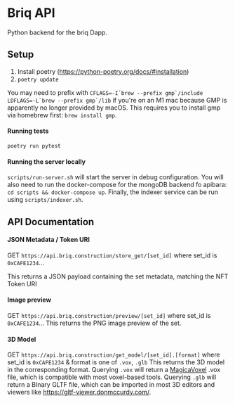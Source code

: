 # Briq API

Python backend for the briq Dapp.

## Setup

1. Install poetry (https://python-poetry.org/docs/#installation)
2. `poetry update`

You may need to prefix with ```CFLAGS=-I`brew --prefix gmp`/include LDFLAGS=-L`brew --prefix gmp`/lib``` if you're on an M1 mac because GMP is apparently no longer provided by macOS. This requires you to install gmp via homebrew first: `brew install gmp`.

#### Running tests
`poetry run pytest`


#### Running the server locally

`scripts/run-server.sh` will start the server in debug configuration.
You will also need to run the docker-compose for the mongoDB backend fo apibara: `cd scripts && docker-compose up`.
Finally, the indexer service can be run using `scripts/indexer.sh`.

## API Documentation

#### JSON Metadata / Token URI
GET `https://api.briq.construction/store_get/[set_id]` where set_id is `0xCAFE1234`...

This returns a JSON payload containing the set metadata, matching the NFT Token URI

#### Image preview
GET `https://api.briq.construction/preview/[set_id]` where set_id is `0xCAFE1234`...
This returns the PNG image preview of the set.

#### 3D Model
GET `https://api.briq.construction/get_model/[set_id].[format]` where set_id is `0xCAFE1234` & format is one of `.vox`, `.glb`
This returns the 3D model in the corresponding format.
Querying `.vox` will return a [MagicaVoxel](https://ephtracy.github.io/) .vox file, which is compatible with most voxel-based tools.
Querying `.glb` will return a BInary GLTF file, which can be imported in most 3D editors and viewers like https://gltf-viewer.donmccurdy.com/.


